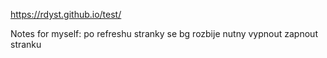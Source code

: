 https://rdyst.github.io/test/



Notes for myself:
po refreshu stranky se bg rozbije nutny vypnout zapnout stranku

